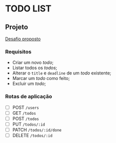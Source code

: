 # TODO LIST

## Projeto

[Desafio proposto](https://www.notion.so/Desafio-01-Conceitos-do-Node-js-59ccb235aecd43a6a06bf09a24e7ede8#76d07268a2954e8583aba55f72ef587f)

### Requisitos

- Criar um novo *todo*;
- Listar todos os *todos*;
- Alterar o `title` e `deadline` de um *todo* existente;
- Marcar um *todo* como feito;
- Excluir um *todo*;

### Rotas de aplicação

- [ ] POST `/users`
- [ ] GET `/todos`
- [ ] POST `/todos`
- [ ] PUT `/todos/:id`
- [ ] PATCH `/todos/:id/done`
- [ ] DELETE `/todos/:id`
